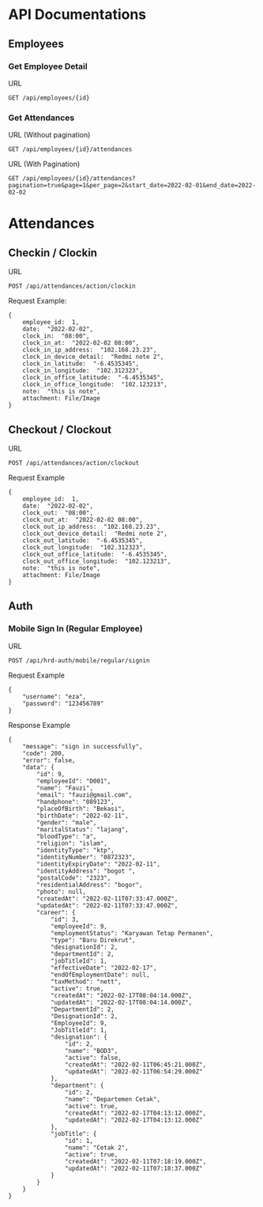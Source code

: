 # API Documentations

## Employees

### Get Employee Detail

URL

    GET /api/employees/{id}

### Get Attendances

URL (Without pagination)

    GET /api/employees/{id}/attendances

URL (With Pagination)

    GET /api/employees/{id}/attendances?pagination=true&page=1&per_page=2&start_date=2022-02-01&end_date=2022-02-02

# Attendances

## Checkin / Clockin

URL

    POST /api/attendances/action/clockin

Request Example:

    {
        employee_id:  1,
        date:  "2022-02-02",
        clock_in:  "08:00",
        clock_in_at:  "2022-02-02 08:00",
        clock_in_ip_address:  "102.168.23.23",
        clock_in_device_detail:  "Redmi note 2",
        clock_in_latitude:  "-6.4535345",
        clock_in_longitude:  "102.312323",
        clock_in_office_latitude:  "-6.4535345",
        clock_in_office_longitude:  "102.123213",
        note:  "this is note",
        attachment: File/Image
    }

## Checkout / Clockout

URL

    POST /api/attendances/action/clockout

Request Example

    {
        employee_id:  1,
        date:  "2022-02-02",
        clock_out:  "08:00",
        clock_out_at:  "2022-02-02 08:00",
        clock_out_ip_address:  "102.168.23.23",
        clock_out_device_detail:  "Redmi note 2",
        clock_out_latitude:  "-6.4535345",
        clock_out_longitude:  "102.312323",
        clock_out_office_latitude:  "-6.4535345",
        clock_out_office_longitude:  "102.123213",
        note:  "this is note",
        attachment: File/Image
    }

## Auth

### Mobile Sign In (Regular Employee)

URL

    POST /api/hrd-auth/mobile/regular/signin

Request Example

    {
        "username": "eza",
        "password": "123456789"
    }

Response Example

    {
        "message": "sign in successfully",
        "code": 200,
        "error": false,
        "data": {
            "id": 9,
            "employeeId": "D001",
            "name": "Fauzi",
            "email": "fauzi@gmail.com",
            "handphone": "089123",
            "placeOfBirth": "Bekasi",
            "birthDate": "2022-02-11",
            "gender": "male",
            "maritalStatus": "lajang",
            "bloodType": "a",
            "religion": "islam",
            "identityType": "ktp",
            "identityNumber": "0872323",
            "identityExpiryDate": "2022-02-11",
            "identityAddress": "bogot ",
            "postalCode": "2323",
            "residentialAddress": "bogor",
            "photo": null,
            "createdAt": "2022-02-11T07:33:47.000Z",
            "updatedAt": "2022-02-11T07:33:47.000Z",
            "career": {
                "id": 3,
                "employeeId": 9,
                "employmentStatus": "Karyawan Tetap Permanen",
                "type": "Baru Direkrut",
                "designationId": 2,
                "departmentId": 2,
                "jobTitleId": 1,
                "effectiveDate": "2022-02-17",
                "endOfEmploymentDate": null,
                "taxMethod": "nett",
                "active": true,
                "createdAt": "2022-02-17T08:04:14.000Z",
                "updatedAt": "2022-02-17T08:04:14.000Z",
                "DepartmentId": 2,
                "DesignationId": 2,
                "EmployeeId": 9,
                "JobTitleId": 1,
                "designation": {
                    "id": 2,
                    "name": "BOD3",
                    "active": false,
                    "createdAt": "2022-02-11T06:45:21.000Z",
                    "updatedAt": "2022-02-11T06:54:29.000Z"
                },
                "department": {
                    "id": 2,
                    "name": "Departemen Cetak",
                    "active": true,
                    "createdAt": "2022-02-17T04:13:12.000Z",
                    "updatedAt": "2022-02-17T04:13:12.000Z"
                },
                "jobTitle": {
                    "id": 1,
                    "name": "Cetak 2",
                    "active": true,
                    "createdAt": "2022-02-11T07:18:19.000Z",
                    "updatedAt": "2022-02-11T07:18:37.000Z"
                }
            }
        }
    }
